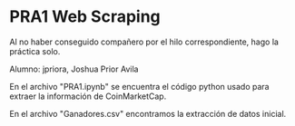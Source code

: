 # PRA1 Web Scraping

Al no haber conseguido compañero por el hilo correspondiente, hago la práctica solo.

Alumno: jpriora, Joshua Prior Avila

En el archivo "PRA1.ipynb" se encuentra el código python usado para extraer la información de CoinMarketCap.

En el archivo "Ganadores.csv" encontramos la extracción de datos inicial.

